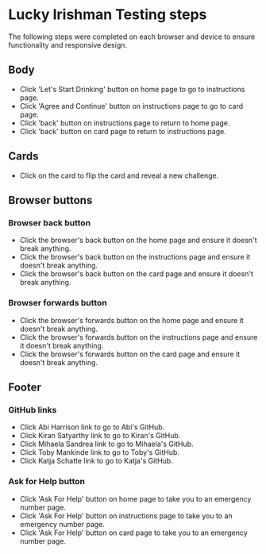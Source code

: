 # Lucky Irishman Testing steps

The following steps were completed on each browser and device to ensure functionality and responsive design.

## Body
* Click 'Let's Start Drinking' button on home page to go to instructions page.
* Click 'Agree and Continue' button on instructions page to go to card page.
* Click 'back' button on instructions page to return to home page.
* Click 'back' button on card page to return to instructions page.

## Cards
* Click on the card to flip the card and reveal a new challenge.

## Browser buttons
### Browser back button
* Click the browser's back button on the home page and ensure it doesn't break anything.
* Click the browser's back button on the instructions page and ensure it doesn't break anything.
* Click the browser's back button on the card page and ensure it doesn't break anything.

### Browser forwards button
* Click the browser's forwards button on the home page and ensure it doesn't break anything.
* Click the browser's forwards button on the instructions page and ensure it doesn't break anything.
* Click the browser's forwards button on the card page and ensure it doesn't break anything.

## Footer
### GitHub links
* Click Abi Harrison link to go to Abi's GitHub.
* Click Kiran Satyarthy link to go to Kiran's GitHub.
* Click Mihaela Sandrea link to go to Mihaela's GitHub.
* Click Toby Mankinde link to go to Toby's GitHub.
* Click Katja Schatte link to go to Katja's GitHub.

### Ask for Help button
* Click 'Ask For Help' button on home page to take you to an emergency number page.
* Click 'Ask For Help' button on instructions page to take you to an emergency number page.
* Click 'Ask For Help' button on card page to take you to an emergency number page.